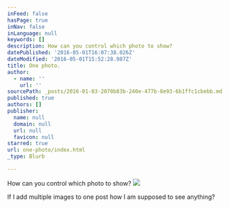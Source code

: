 ```yaml
---
inFeed: false
hasPage: true
inNav: false
inLanguage: null
keywords: []
description: How can you control which photo to show?
datePublished: '2016-05-01T16:07:38.026Z'
dateModified: '2016-05-01T15:52:28.987Z'
title: One photo.
author:
  - name: ''
    url: ''
sourcePath: _posts/2016-01-03-2070b83b-240e-477b-8e93-6b1ffc1cbebb.md
published: true
authors: []
publisher:
  name: null
  domain: null
  url: null
  favicon: null
starred: true
url: one-photo/index.html
_type: Blurb

---
```

How can you control which photo to show?
![](https://the-grid-user-content.s3-us-west-2.amazonaws.com/62ba569a-8fc3-424a-969a-a4bc8e3918a3.jpg)

If I add multiple images to one post how I am supposed to see anything?